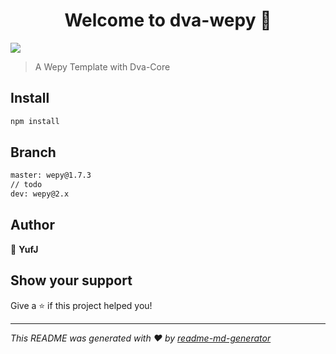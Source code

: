 <h1 align="center">Welcome to dva-wepy 👋</h1>
<p>
  <img src="https://img.shields.io/badge/version-0.0.2-blue.svg?cacheSeconds=2592000" />
</p>

> A Wepy Template with Dva-Core

## Install

```sh
npm install
```

## Branch

```sh
master: wepy@1.7.3
// todo
dev: wepy@2.x
```

## Author

👤 **YufJ**


## Show your support

Give a ⭐️ if this project helped you!

***
_This README was generated with ❤️ by [readme-md-generator](https://github.com/kefranabg/readme-md-generator)_
